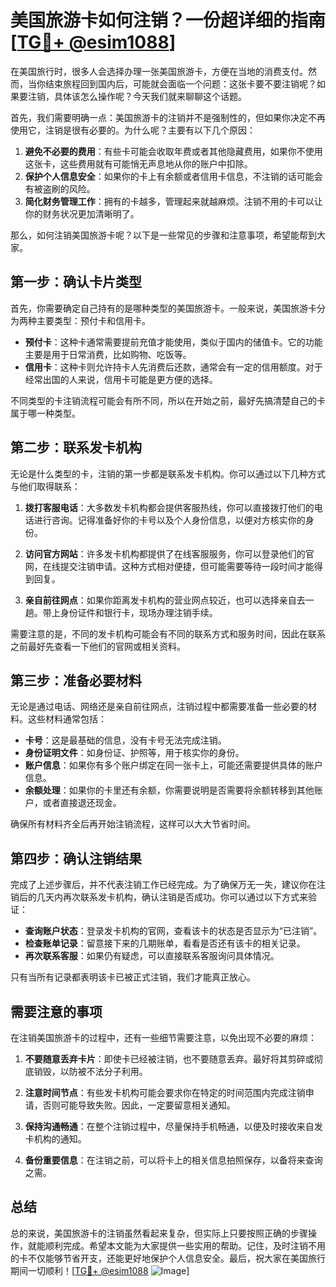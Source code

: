 # 美国旅游卡如何注销？一份超详细的指南[[TG💪+ @esim1088](https://t.me/s/esim1088)]

在美国旅行时，很多人会选择办理一张美国旅游卡，方便在当地的消费支付。然而，当你结束旅程回到国内后，可能就会面临一个问题：这张卡要不要注销呢？如果要注销，具体该怎么操作呢？今天我们就来聊聊这个话题。

首先，我们需要明确一点：美国旅游卡的注销并不是强制性的，但如果你决定不再使用它，注销是很有必要的。为什么呢？主要有以下几个原因：

1. **避免不必要的费用**：有些卡可能会收取年费或者其他隐藏费用，如果你不使用这张卡，这些费用就有可能悄无声息地从你的账户中扣除。
2. **保护个人信息安全**：如果你的卡上有余额或者信用卡信息，不注销的话可能会有被盗刷的风险。
3. **简化财务管理工作**：拥有的卡越多，管理起来就越麻烦。注销不用的卡可以让你的财务状况更加清晰明了。

那么，如何注销美国旅游卡呢？以下是一些常见的步骤和注意事项，希望能帮到大家。

## 第一步：确认卡片类型

首先，你需要确定自己持有的是哪种类型的美国旅游卡。一般来说，美国旅游卡分为两种主要类型：预付卡和信用卡。

- **预付卡**：这种卡通常需要提前充值才能使用，类似于国内的储值卡。它的功能主要是用于日常消费，比如购物、吃饭等。
- **信用卡**：这种卡则允许持卡人先消费后还款，通常会有一定的信用额度。对于经常出国的人来说，信用卡可能是更方便的选择。

不同类型的卡注销流程可能会有所不同，所以在开始之前，最好先搞清楚自己的卡属于哪一种类型。

## 第二步：联系发卡机构

无论是什么类型的卡，注销的第一步都是联系发卡机构。你可以通过以下几种方式与他们取得联系：

1. **拨打客服电话**：大多数发卡机构都会提供客服热线，你可以直接拨打他们的电话进行咨询。记得准备好你的卡号以及个人身份信息，以便对方核实你的身份。
   
2. **访问官方网站**：许多发卡机构都提供了在线客服服务，你可以登录他们的官网，在线提交注销申请。这种方式相对便捷，但可能需要等待一段时间才能得到回复。

3. **亲自前往网点**：如果你距离发卡机构的营业网点较近，也可以选择亲自去一趟。带上身份证件和银行卡，现场办理注销手续。

需要注意的是，不同的发卡机构可能会有不同的联系方式和服务时间，因此在联系之前最好先查看一下他们的官网或相关资料。

## 第三步：准备必要材料

无论是通过电话、网络还是亲自前往网点，注销过程中都需要准备一些必要的材料。这些材料通常包括：

- **卡号**：这是最基础的信息，没有卡号无法完成注销。
- **身份证明文件**：如身份证、护照等，用于核实你的身份。
- **账户信息**：如果你有多个账户绑定在同一张卡上，可能还需要提供具体的账户信息。
- **余额处理**：如果你的卡里还有余额，你需要说明是否需要将余额转移到其他账户，或者直接退还现金。

确保所有材料齐全后再开始注销流程，这样可以大大节省时间。

## 第四步：确认注销结果

完成了上述步骤后，并不代表注销工作已经完成。为了确保万无一失，建议你在注销后的几天内再次联系发卡机构，确认注销是否成功。你可以通过以下方式来验证：

- **查询账户状态**：登录发卡机构的官网，查看该卡的状态是否显示为“已注销”。
- **检查账单记录**：留意接下来的几期账单，看看是否还有该卡的相关记录。
- **再次联系客服**：如果仍有疑虑，可以直接联系客服询问具体情况。

只有当所有记录都表明该卡已被正式注销，我们才能真正放心。

## 需要注意的事项

在注销美国旅游卡的过程中，还有一些细节需要注意，以免出现不必要的麻烦：

1. **不要随意丢弃卡片**：即使卡已经被注销，也不要随意丢弃。最好将其剪碎或彻底销毁，以防被不法分子利用。
   
2. **注意时间节点**：有些发卡机构可能会要求你在特定的时间范围内完成注销申请，否则可能导致失败。因此，一定要留意相关通知。

3. **保持沟通畅通**：在整个注销过程中，尽量保持手机畅通，以便及时接收来自发卡机构的通知。

4. **备份重要信息**：在注销之前，可以将卡上的相关信息拍照保存，以备将来查询之需。

## 总结

总的来说，美国旅游卡的注销虽然看起来复杂，但实际上只要按照正确的步骤操作，就能顺利完成。希望本文能为大家提供一些实用的帮助。记住，及时注销不用的卡不仅能够节省开支，还能更好地保护个人信息安全。最后，祝大家在美国旅行期间一切顺利！[[TG💪+ @esim1088](https://t.me/s/esim1088) ![Image](https://i.postimg.cc/4NQfJmqS/Snipaste-2025-05-13-00-14-12.png)]